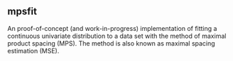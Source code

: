 mpsfit
------

An proof-of-concept (and work-in-progress) implementation of
fitting a continuous univariate distribution to a data set
with the method of maximal product spacing (MPS).  The method
is also known as maximal spacing estimation (MSE).
